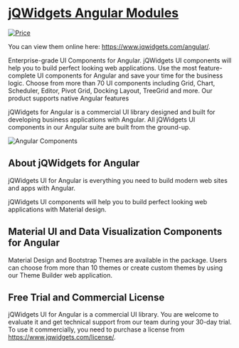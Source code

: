 ﻿# [jQWidgets Angular Modules](https://www.jqwidgets.com/angular/)

[![Price](https://img.shields.io/badge/price-COMMERCIAL-0098f7.svg)](https://jqwidgets.com/license/)

You can view them online here: https://www.jqwidgets.com/angular/.

Enterprise-grade UI Components for Angular. jQWidgets UI components will help you to build perfect looking web applications. Use the most feature-complete UI components for Angular and save your time for the business logic. Choose from more than 70 UI components including Grid, Chart, Scheduler, Editor, Pivot Grid, Docking Layout, TreeGrid and more. Our product supports native Angular features 


jQWidgets for Angular is a commercial UI library designed and built for developing business applications with Angular. All jQWidgets UI components in our Angular suite are built from the ground-up.

![Angular Components](https://www.htmlelements.com/angular/angular-grid-web-component-dark-mode.png)

## About jQWidgets for Angular

jQWidgets UI for Angular is everything you need to build modern web sites and apps with Angular.

jQWidgets UI components will help you to build perfect looking web applications with Material design.

## Material UI and Data Visualization Components for Angular

Material Design and Bootstrap Themes are available in the package. Users can choose from more than 10 themes or create custom themes by using our Theme Builder web application.

## Free Trial and Commercial License

jQWidgets UI for Angular is a commercial UI library. You are welcome to evaluate it and get technical support from our team during your 30-day trial.
To use it commercially, you need to purchase a license from https://www.jqwidgets.com/license/. 

